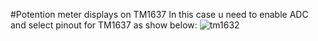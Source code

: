 #Potention meter displays on TM1637
In this case u need to enable ADC and select pinout for TM1637 as show below:
![tm1632](https://github.com/DNZioo/STM32F407VGT6_Project/assets/132254089/ad82c5e8-3b9b-426b-b208-75d6d68d51bb)
